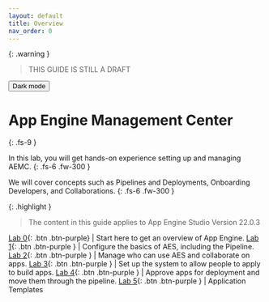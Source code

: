 ```yaml
---
layout: default
title: Overview
nav_order: 0
---
```


{: .warning }
> THIS GUIDE IS STILL A DRAFT

<button class="btn js-toggle-dark-mode">Dark mode</button>

# App Engine Management Center
{: .fs-9 }

In this lab, you will get hands-on experience setting up and managing AEMC.
{: .fs-6 .fw-300 }

We will cover concepts such as Pipelines and Deployments, Onboarding Developers, and Collaborations.
{: .fs-6 .fw-300 }

{: .highlight }
> The content in this guide applies to App Engine Studio Version 22.0.3

[Lab 0][Lab0]{: .btn .btn-purple} | Start here to get an overview of App Engine.
[Lab 1][Lab1]{: .btn .btn-purple } | Configure the basics of AES, including the Pipeline. 
[Lab 2][Lab2]{: .btn .btn-purple } | Manage who can use AES and collaborate on apps. 
[Lab 3][Lab3]{: .btn .btn-purple } | Set up the system to allow people to apply to build apps. 
[Lab 4][Lab4]{: .btn .btn-purple } | Approve apps for deployment and move them through the pipeline. 
[Lab 5][Lab5]{: .btn .btn-purple } | Application Templates




[Lab0]: /lab_0_prepare/
[Lab1]: /lab_1_configure
[Lab2]: /lab_2_manage
[Lab3]: /lab_3_manage
[Lab4]: /lab_4_Manage_App_Deployment/
[Lab5]: /lab_5_Bonus_Info/

<!-- Google tag (gtag.js) -->
<script async src="https://www.googletagmanager.com/gtag/js?id=G-XJ4NRHHVXR"></script>
<script>
  window.dataLayer = window.dataLayer || [];
  function gtag(){dataLayer.push(arguments);}
  gtag('js', new Date());

  gtag('config', 'G-XJ4NRHHVXR');
</script>

<script>
const toggleDarkMode = document.querySelector('.js-toggle-dark-mode');

jtd.addEvent(toggleDarkMode, 'click', function(){
  if (jtd.getTheme() === 'dark') {
    jtd.setTheme('light');
    toggleDarkMode.textContent = 'Dark mode';
  } else {
    jtd.setTheme('dark');
    toggleDarkMode.textContent = 'Light mode';
  }
});
</script>